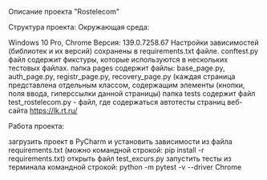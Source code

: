 Описание проекта "Rostelecom"

Структура проекта: 
Окружающая среда: 

Windows 10 Pro, Chrome Версия: 139.0.7258.67 
Настройки зависимостей (библиотек и их версий) сохранены в requirements.txt файле. 
conftest.py файл содержит фикстуры, которые используются в нескольких тестовых файлах. 
папка pages содержит файлы: base_page.py, auth_page.py, registr_page.py, recovery_page.py (каждая страница представлена отдельным классом, содержащим элементы (кнопки, поля ввода, гиперссылки данной страницы) 
папка tests содержит файл test_rostelecom.py - файл, где содержаться автотесты страниц веб-сайта https://lk.rt.ru/

Работа проекта:

загрузить проект в PyCharm и установить зависимости из файла requirements.txt (можно командной строкой: pip install -r requirements.txt)
открыть файл test_excurs.py
запустить тесты из терминала командной строкой: python -m pytest -v --driver Chrome
